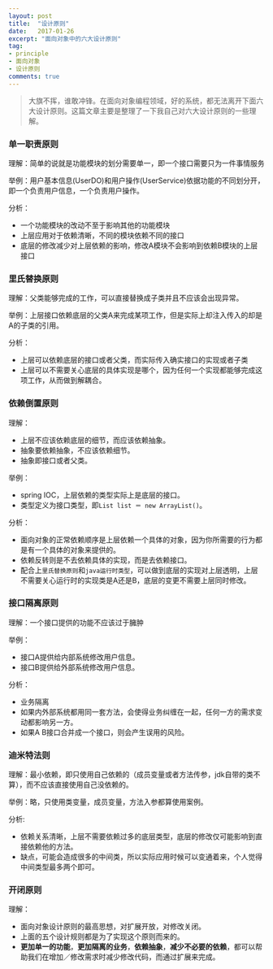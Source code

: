 ```yaml
---
layout: post
title:  "设计原则"
date:   2017-01-26
excerpt: "面向对象中的六大设计原则"
tag:
- principle
- 面向对象
- 设计原则
comments: true
---
```

> 大旗不挥，谁敢冲锋。在面向对象编程领域，好的系统，都无法离开下面六大设计原则。这篇文章主要是整理了一下我自己对六大设计原则的一些理解。

### 单一职责原则
理解：简单的说就是功能模块的划分需要单一，即一个接口需要只为一件事情服务

举例：用户基本信息(UserDO)和用户操作(UserService)依据功能的不同划分开，即一个负责用户信息，一个负责用户操作。

分析：
* 一个功能模块的改动不至于影响其他的功能模块
* 上层应用对于依赖清晰，不同的模块依赖不同的接口
* 底层的修改减少对上层依赖的影响，修改A模块不会影响到依赖B模块的上层接口

### 里氏替换原则
理解：父类能够完成的工作，可以直接替换成子类并且不应该会出现异常。

举例：上层接口依赖底层的父类A来完成某项工作，但是实际上却注入传入的却是A的子类的引用。

分析：
  * 上层可以依赖底层的接口或者父类，而实际传入确实接口的实现或者子类
  * 上层可以不需要关心底层的具体实现是哪个，因为任何一个实现都能够完成这项工作，从而做到解耦合。

### 依赖倒置原则
理解：
  * 上层不应该依赖底层的细节，而应该依赖抽象。
  * 抽象要依赖抽象，不应该依赖细节。
  * 抽象即接口或者父类。

举例：
  * spring IOC，上层依赖的类型实际上是底层的接口。
  * 类型定义为接口类型，即```List list ＝ new ArrayList()```。

分析：
  * 面向对象的正常依赖顺序是上层依赖一个具体的对象，因为你所需要的行为都是有一个具体的对象来提供的。
  * 依赖反转则是不去依赖具体的实现，而是去依赖接口。
  * 配合上```里氏替换原则```和```java运行时类型```，可以做到底层的实现对上层透明，上层不需要关心运行时的实现类是A还是B，底层的变更不需要上层同时修改。

### 接口隔离原则
理解：一个接口提供的功能不应该过于臃肿

举例：
  * 接口A提供给内部系统修改用户信息。
  * 接口B提供给外部系统修改用户信息。

分析：
  * 业务隔离
  * 如果内外部系统都用同一套方法，会使得业务纠缠在一起，任何一方的需求变动都影响另一方。
  * 如果A B接口合并成一个接口，则会产生误用的风险。

### 迪米特法则
理解：最小依赖，即只使用自己依赖的（成员变量或者方法传参，jdk自带的类不算），而不应该直接使用自己没依赖的。

举例：略，只使用类变量，成员变量，方法入参都算使用案例。

分析:
  * 依赖关系清晰，上层不需要依赖过多的底层类型，底层的修改仅可能影响到直接依赖他的方法。
  * 缺点，可能会造成很多的中间类，所以实际应用时候可以变通着来，个人觉得中间类型最多两个即可。

### 开闭原则
理解：
  * 面向对象设计原则的最高思想，对扩展开放，对修改关闭。
  * 上面的五个设计规则都是为了实现这个原则而来的。
  * __更加单一的功能__，__更加隔离的业务__，__依赖抽象__，__减少不必要的依赖__，都可以帮助我们在增加／修改需求时减少修改代码，而通过扩展来完成。
